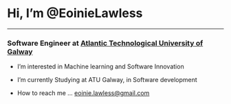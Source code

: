  # Hi, I’m @EoinieLawless

 ---
### Software Engineer at [Atlantic Technological University of Galway](https://www.gmit.ie/)

<div id="header" align="left">


- I’m interested in Machine learning and Software Innovation  
- I’m currently Studying at ATU Galway, in Software development



- How to reach me ... eoinie.lawless@gmail.com


<!---
EoinieLawless/EoinieLawless is a ✨ special ✨ repository because its `README.md` (this file) appears on your GitHub profile.
You can click the Preview link to take a look at your changes.
--->
